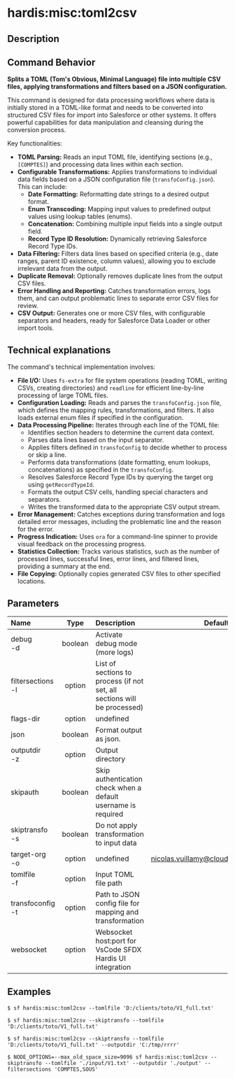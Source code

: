 <!-- This file has been generated with command 'sf hardis:doc:plugin:generate'. Please do not update it manually or it may be overwritten -->
# hardis:misc:toml2csv

## Description


## Command Behavior

**Splits a TOML (Tom's Obvious, Minimal Language) file into multiple CSV files, applying transformations and filters based on a JSON configuration.**

This command is designed for data processing workflows where data is initially stored in a TOML-like format and needs to be converted into structured CSV files for import into Salesforce or other systems. It offers powerful capabilities for data manipulation and cleansing during the conversion process.

Key functionalities:

- **TOML Parsing:** Reads an input TOML file, identifying sections (e.g., `[COMPTES]`) and processing data lines within each section.
- **Configurable Transformations:** Applies transformations to individual data fields based on a JSON configuration file (`transfoConfig.json`). This can include:
  - **Date Formatting:** Reformatting date strings to a desired output format.
  - **Enum Transcoding:** Mapping input values to predefined output values using lookup tables (enums).
  - **Concatenation:** Combining multiple input fields into a single output field.
  - **Record Type ID Resolution:** Dynamically retrieving Salesforce Record Type IDs.
- **Data Filtering:** Filters data lines based on specified criteria (e.g., date ranges, parent ID existence, column values), allowing you to exclude irrelevant data from the output.
- **Duplicate Removal:** Optionally removes duplicate lines from the output CSV files.
- **Error Handling and Reporting:** Catches transformation errors, logs them, and can output problematic lines to separate error CSV files for review.
- **CSV Output:** Generates one or more CSV files, with configurable separators and headers, ready for Salesforce Data Loader or other import tools.

## Technical explanations

The command's technical implementation involves:

- **File I/O:** Uses `fs-extra` for file system operations (reading TOML, writing CSVs, creating directories) and `readline` for efficient line-by-line processing of large TOML files.
- **Configuration Loading:** Reads and parses the `transfoConfig.json` file, which defines the mapping rules, transformations, and filters. It also loads external enum files if specified in the configuration.
- **Data Processing Pipeline:** Iterates through each line of the TOML file:
  - Identifies section headers to determine the current data context.
  - Parses data lines based on the input separator.
  - Applies filters defined in `transfoConfig` to decide whether to process or skip a line.
  - Performs data transformations (date formatting, enum lookups, concatenations) as specified in the `transfoConfig`.
  - Resolves Salesforce Record Type IDs by querying the target org using `getRecordTypeId`.
  - Formats the output CSV cells, handling special characters and separators.
  - Writes the transformed data to the appropriate CSV output stream.
- **Error Management:** Catches exceptions during transformation and logs detailed error messages, including the problematic line and the reason for the error.
- **Progress Indication:** Uses `ora` for a command-line spinner to provide visual feedback on the processing progress.
- **Statistics Collection:** Tracks various statistics, such as the number of processed lines, successful lines, error lines, and filtered lines, providing a summary at the end.
- **File Copying:** Optionally copies generated CSV files to other specified locations.


## Parameters

| Name                  |  Type   | Description                                                              |                Default                 | Required | Options |
|:----------------------|:-------:|:-------------------------------------------------------------------------|:--------------------------------------:|:--------:|:-------:|
| debug<br/>-d          | boolean | Activate debug mode (more logs)                                          |                                        |          |         |
| filtersections<br/>-l | option  | List of sections to process (if not set, all sections will be processed) |                                        |          |         |
| flags-dir             | option  | undefined                                                                |                                        |          |         |
| json                  | boolean | Format output as json.                                                   |                                        |          |         |
| outputdir<br/>-z      | option  | Output directory                                                         |                                        |          |         |
| skipauth              | boolean | Skip authentication check when a default username is required            |                                        |          |         |
| skiptransfo<br/>-s    | boolean | Do not apply transformation to input data                                |                                        |          |         |
| target-org<br/>-o     | option  | undefined                                                                | nicolas.vuillamy@cloudity.com.playnico |          |         |
| tomlfile<br/>-f       | option  | Input TOML file path                                                     |                                        |          |         |
| transfoconfig<br/>-t  | option  | Path to JSON config file for mapping and transformation                  |                                        |          |         |
| websocket             | option  | Websocket host:port for VsCode SFDX Hardis UI integration                |                                        |          |         |

## Examples

```shell
$ sf hardis:misc:toml2csv --tomlfile 'D:/clients/toto/V1_full.txt' 
```

```shell
$ sf hardis:misc:toml2csv --skiptransfo --tomlfile 'D:/clients/toto/V1_full.txt' 
```

```shell
$ sf hardis:misc:toml2csv --skiptransfo --tomlfile 'D:/clients/toto/V1_full.txt' --outputdir 'C:/tmp/rrrr'
```

```shell
$ NODE_OPTIONS=--max_old_space_size=9096 sf hardis:misc:toml2csv --skiptransfo --tomlfile './input/V1.txt' --outputdir './output' --filtersections 'COMPTES,SOUS'
```


